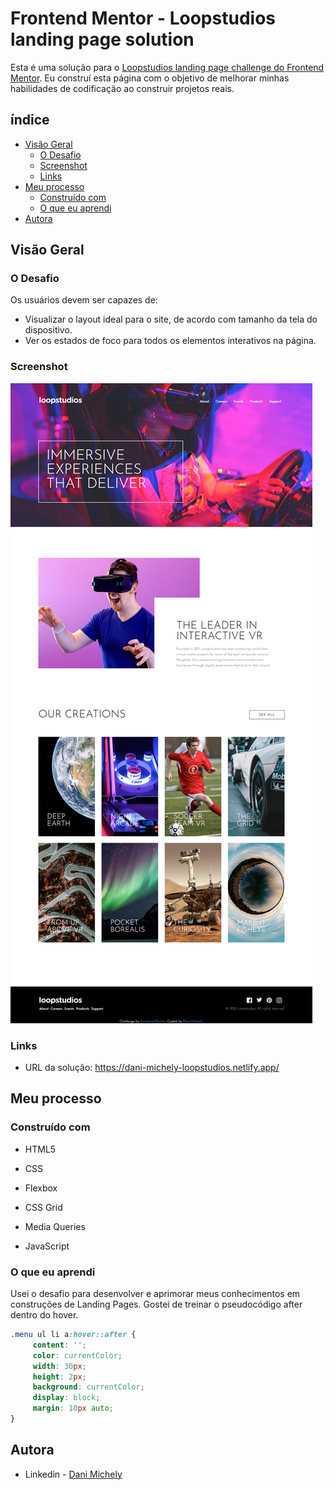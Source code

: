 # Frontend Mentor - Loopstudios landing page solution

Esta é uma solução para o [Loopstudios landing page challenge do Frontend Mentor](https://www.frontendmentor.io/challenges/loopstudios-landing-page-N88J5Onjw). Eu construí esta página com o objetivo de melhorar minhas habilidades de codificação ao construir projetos reais.

## índice

- [Visão Geral](#overview)
  - [O Desafio](#the-challenge)
  - [Screenshot](#screenshot)
  - [Links](#links)
- [Meu processo](#my-process)
  - [Construído com](#built-with)
  - [O que eu aprendi](#what-i-learned)
- [Autora](#author)



## Visão Geral

### O Desafio

Os usuários devem ser capazes de:

- Visualizar o layout ideal para o site, de acordo com tamanho da tela do dispositivo.
- Ver os estados de foco para todos os elementos interativos na página.

### Screenshot

![](./screenshot.png)



### Links

- URL da solução: https://dani-michely-loopstudios.netlify.app/

  

## Meu processo

### Construído com

- HTML5

- CSS

- Flexbox

- CSS Grid

- Media Queries

- JavaScript

  

### O que eu aprendi

Usei o desafio para desenvolver e aprimorar meus conhecimentos em construções de Landing Pages. Gostei de treinar o pseudocódigo after dentro do hover.

```css
.menu ul li a:hover::after {
     content: '';
     color: currentColor;
     width: 30px;
     height: 2px;
     background: currentColor;
     display: block;
     margin: 10px auto;     
}
```


## Autora

- Linkedin - [Dani Michely](https://www.linkedin.com/in/dani-michely/)

  

